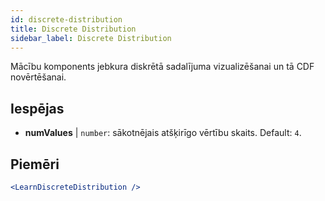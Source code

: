 ```yaml
---
id: discrete-distribution
title: Discrete Distribution
sidebar_label: Discrete Distribution
---
```


Mācību komponents jebkura diskrētā sadalījuma vizualizēšanai un tā CDF novērtēšanai.

## Iespējas

* __numValues__ | `number`: sākotnējais atšķirīgo vērtību skaits. Default: `4`.


## Piemēri

```jsx live
<LearnDiscreteDistribution />
```

